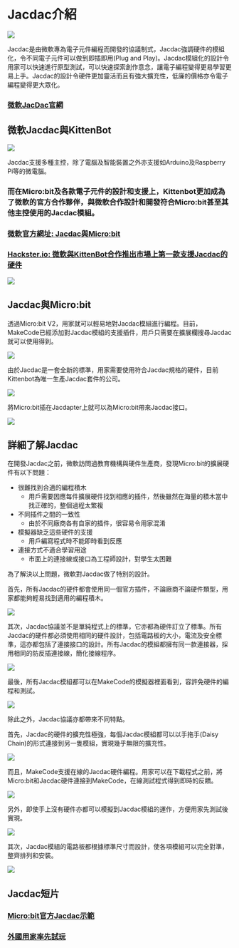 # Jacdac介紹

![](./images/modules.png)

Jacdac是由微軟專為電子元件編程而開發的協議制式，Jacdac強調硬件的模組化，令不同電子元件可以做到即插即用(Plug and Play)。Jacdac模組化的設計令用家可以快速進行原型測試，可以快速探索創作意念，讓電子編程變得更易學習更易上手。Jacdac的設計令硬件更加靈活而且有強大擴充性，低廉的價格亦令電子編程變得更大眾化。

### [微軟JacDac官網](https://microsoft.github.io/jacdac-docs/)

## 微軟Jacdac與KittenBot

![](./images/banner.png)

Jacdac支援多種主控，除了電腦及智能裝置之外亦支援如Arduino及Raspberry Pi等的微電腦。

### 而在Micro:bit及各款電子元件的設計和支援上，Kittenbot更加成為了微軟的官方合作夥伴，與微軟合作設計和開發符合Micro:bit甚至其他主控使用的Jacdac模組。

### [微軟官方網址: Jacdac與Micro:bit](https://medium.com/@jacdac/jacdac-for-makecode-and-the-micro-bit-887291d60f3c)

### [Hackster.io: 微軟與KittenBot合作推出市場上第一款支援Jacdac的硬件](https://www.hackster.io/news/microsoft-kittenbot-launch-the-first-jacdac-standard-microcontroller-kits-and-software-apis-9faec87abe70)

![](./images/1.png)

## Jacdac與Micro:bit

透過Micro:bit V2，用家就可以輕易地對Jacdac模組進行編程。目前，MakeCode已經添加對Jacdac模組的支援插件，用戶只需要在擴展欄搜尋Jacdac就可以使用得到。

![](./images/3.png)

由於Jacdac是一套全新的標準，用家需要使用符合Jacdac規格的硬件，目前Kittenbot為唯一生產Jacdac套件的公司。

![](./images/kit_full.png)

將Micro:bit插在Jacdapter上就可以為Micro:bit帶來Jacdac接口。

![](./images/jacdapter1.jpg)

## 詳細了解Jacdac

在開發Jacdac之前，微軟訪問過教育機構與硬件生產商，發現Micro:bit的擴展硬件有以下問題：

- 很難找到合適的編程積木
    - 用戶需要因應每件擴展硬件找到相應的插件，然後雖然在海量的積木當中找正確的，整個過程太繁複
- 不同插件之間的一致性
    - 由於不同廠商各有自家的插件，很容易令用家混淆
- 模擬器缺乏這些硬件的支援
    - 用戶編寫程式時不能即時看到反應
- 連接方式不適合學習用途
    - 市面上的連接線或接口為工程師設計，對學生太困難
    
為了解決以上問題，微軟對Jacdac做了特別的設計。

首先，所有Jacdac的硬件都會使用同一個官方插件，不論廠商不論硬件類型，用家都能夠輕易找到適用的編程積木。

![](./images/2.png)

其次，Jacdac協議並不是單純程式上的標準，它亦都為硬件訂立了標準。所有Jacdac的硬件都必須使用相同的硬件設計，包括電路板的大小，電流及安全標準，這亦都包括了連接接口的設計。所有Jacdac的模組都擁有同一款連接器，採用相同的防反插連接線，簡化接線程序。

![](./images/4.gif)

最後，所有Jacdac模組都可以在MakeCode的模擬器裡面看到，容許免硬件的編程和測試。

![](./images/5.png)

除此之外，Jacdac協議亦都帶來不同特點。

首先，Jacdac的硬件的擴充性極強，每個Jacdac模組都可以以手拖手(Daisy Chain)的形式連接到另一隻模組，實現幾乎無限的擴充性。

![](./images/6.png)

而且，MakeCode支援在線的Jacdac硬件編程。用家可以在下載程式之前，將Micro:bit和Jacdac硬件連接到MakeCode，在線測試程式得到即時的反饋。

![](./images/7.gif)

另外，即使手上沒有硬件亦都可以模擬到Jacdac模組的運作，方便用家先測試後實現。

![](./images/8.gif)

其次，Jacdac模組的電路板都根據標準尺寸而設計，使各項模組可以完全對準，整齊排列和安裝。

![](./images/breadboard.png)

## Jacdac短片

### [Micro:bit官方Jacdac示範](https://www.youtube.com/watch?v=Jqn2YCUkWqk)

### [外國用家率先試玩](https://www.youtube.com/watch?v=VMBNxTSGWsI)
